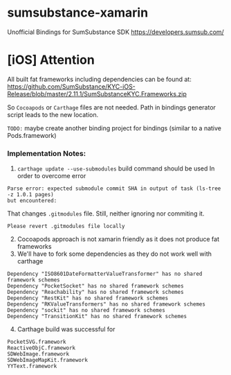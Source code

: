 # sumsubstance-xamarin
Unofficial Bindings for SumSubstance SDK https://developers.sumsub.com/

# [iOS] Attention

All built fat frameworks including dependencies can be found at: 
https://github.com/SumSubstance/KYC-iOS-Release/blob/master/2.11.1/SumSubstanceKYC.Frameworks.zip

So `Cocoapods` or `Carthage` files are not needed.
Path in bindings generator script leads to the new location.

`TODO:` maybe create another binding project for bindings 
(similar to a native Pods.framework)




### Implementation Notes:

1. `carthage update --use-submodules` build command should be used
   In order to overcome error 
```
Parse error: expected submodule commit SHA in output of task (ls-tree -z 1.0.1 pages) 
but encountered:
```
That changes `.gitmodules` file. Still, neither ignoring nor commiting it. 
```
Please revert .gitmodules file locally
```

2. Cocoapods approach is not xamarin friendly as it does not produce fat frameworks
3. We'll have to fork some dependencies as they do not work well with carthage
```
Dependency "ISO8601DateFormatterValueTransformer" has no shared framework schemes
Dependency "PocketSocket" has no shared framework schemes
Dependency "Reachability" has no shared framework schemes
Dependency "RestKit" has no shared framework schemes
Dependency "RKValueTransformers" has no shared framework schemes
Dependency "sockit" has no shared framework schemes
Dependency "TransitionKit" has no shared framework schemes
```
4. Carthage build was successful for
```
PocketSVG.framework
ReactiveObjC.framework
SDWebImage.framework
SDWebImageMapKit.framework
YYText.framework
```
